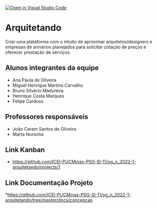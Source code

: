[![Open in Visual Studio Code](https://classroom.github.com/assets/open-in-vscode-c66648af7eb3fe8bc4f294546bfd86ef473780cde1dea487d3c4ff354943c9ae.svg)](https://classroom.github.com/online_ide?assignment_repo_id=7718806&assignment_repo_type=AssignmentRepo)
# Arquitetando
Criar uma plataforma com o intuito de aproximar arquitetos/designers e empresas de armários planejados
para solicitar cotação de preços e oferecer prestação de serviços.

## Alunos integrantes da equipe

* Ana Paula de Oliveira
* Miguel Henrique Martins Carvalho
* Bruno Silvério Madureira
* Henrique Costa Marques
* Felipe Cardoso

## Professores responsáveis

* João Caram Santos de Oliveira
* Marta Noronha

## Link Kanban
* https://github.com/ICEI-PUCMinas-PSG-SI-TI/sg_n_2022-1-arquitetando/projects/1

## Link Documentação Projeto
*https://github.com/ICEI-PUCMinas-PSG-SI-TI/sg_n_2022-1-arquitetando/tree/master/docs/concepcao

